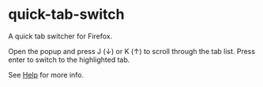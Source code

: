 # quick-tab-switch
A quick tab switcher for Firefox.

Open the popup and press J (&darr;) or K (&uarr;) to scroll through the tab list. Press enter to switch to the highlighted tab.

See [Help](https://github.com/Rayquaza01/quick-tab-switch/blob/master/extension/help/help.md) for more info.
